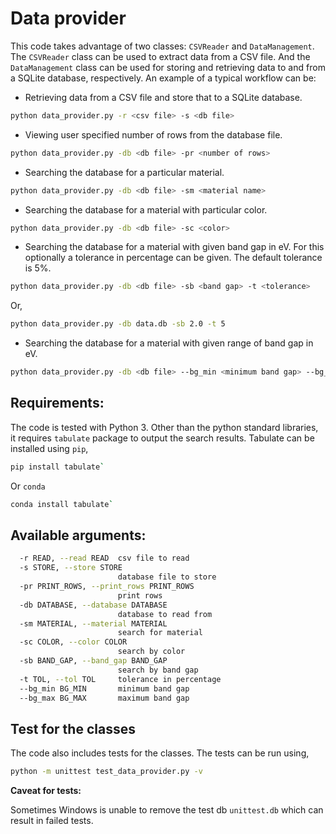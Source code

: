 
Data provider
==============

This code takes advantage of two classes: `CSVReader` and `DataManagement`. 
The `CSVReader` class can be used to extract data from a CSV file.
And the `DataManagement` class can be used for storing and retrieving data
to and from a SQLite database, respectively.
An example of a typical workflow can be:

* Retrieving data from a CSV file and store that to a SQLite database.

```bash
python data_provider.py -r <csv file> -s <db file>

```

* Viewing user specified number of rows from the database file.

```bash
python data_provider.py -db <db file> -pr <number of rows>
```

* Searching the database for a particular material.

```bash
python data_provider.py -db <db file> -sm <material name>
```

* Searching the database for a material with particular color.

```bash
python data_provider.py -db <db file> -sc <color>
```

* Searching the database for a material with given band gap in eV. 
For this optionally a tolerance in percentage can be given. 
The default tolerance is 5%.

```bash
python data_provider.py -db <db file> -sb <band gap> -t <tolerance>
```
Or,
```bash
python data_provider.py -db data.db -sb 2.0 -t 5
```

* Searching the database for a material with given range of band gap in eV. 

```bash
python data_provider.py -db <db file> --bg_min <minimum band gap> --bg_max <maximum band gap>
```

## Requirements:

The code is tested with Python 3.
Other than the python standard libraries, it requires `tabulate` package to output the search results.
Tabulate can be installed using `pip`,
```bash
pip install tabulate`
```

Or `conda`

```bash
conda install tabulate`
```


## Available arguments:

```bash
  -r READ, --read READ  csv file to read
  -s STORE, --store STORE
                        database file to store
  -pr PRINT_ROWS, --print_rows PRINT_ROWS
                        print rows
  -db DATABASE, --database DATABASE
                        database to read from
  -sm MATERIAL, --material MATERIAL
                        search for material
  -sc COLOR, --color COLOR
                        search by color
  -sb BAND_GAP, --band_gap BAND_GAP
                        search by band gap
  -t TOL, --tol TOL     tolerance in percentage
  --bg_min BG_MIN       minimum band gap
  --bg_max BG_MAX       maximum band gap
```

## Test for the classes

The code also includes tests for the classes. The tests can be run using,

```bash
python -m unittest test_data_provider.py -v
```

**Caveat for tests:** 

Sometimes Windows is unable to remove the test db `unittest.db` which can result
in failed tests.


